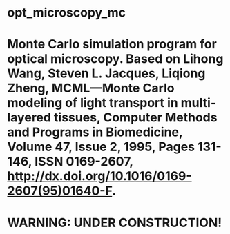 # opt_microscopy_mc

Monte Carlo simulation program for optical microscopy. Based on Lihong Wang, Steven L. Jacques, Liqiong Zheng, MCML—Monte Carlo modeling of light transport in multi-layered tissues, Computer Methods and Programs in Biomedicine, Volume 47, Issue 2, 1995, Pages 131-146, ISSN 0169-2607, http://dx.doi.org/10.1016/0169-2607(95)01640-F.
============================
WARNING: UNDER CONSTRUCTION!
============================
